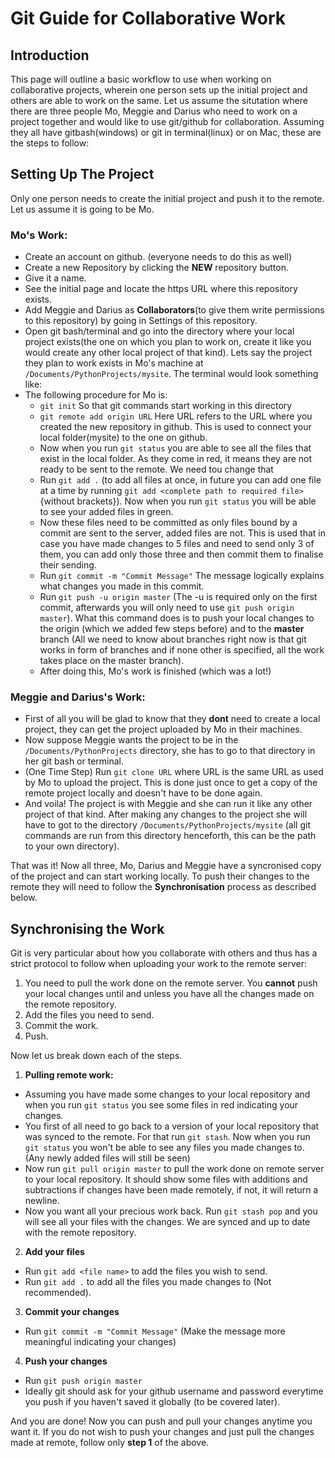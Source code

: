 
# Git Guide for Collaborative Work

## Introduction
This page will outline a basic workflow to use when working on collaborative projects, wherein one person sets up the initial project and others are able to work on the same. Let us assume the situtation where there are three people Mo, Meggie and Darius who need to work on a project together and would like to use git/github for collaboration. Assuming they all have gitbash(windows) or git in terminal(linux) or on Mac, these are the steps to follow:

## Setting Up The Project
Only one person needs to create the initial project and push it to the remote. Let us assume it is going to be Mo.

### Mo's Work:
* Create an account on github. (everyone needs to do this as well)
* Create a new Repository by clicking the **NEW** repository button. 
* Give it a name.
* See the initial page and locate the https URL where this repository exists. 
* Add Meggie and Darius as **Collaborators**(to give them write permissions to this repository) by going in Settings of this repository.
* Open git bash/terminal and go into the directory where your local project exists(the one on which you plan to work on, create it like you would create any other local project of that kind). Lets say the project they plan to work exists in Mo's machine at `/Documents/PythonProjects/mysite`. The terminal would look something like: 
* The following procedure for Mo is:
  * `git init` So that git commands start working in this directory
  * `git remote add origin URL` Here URL refers to the URL where you created the new repository in github. This is used to connect your local folder(mysite) to the one on github.
  * Now when you run `git status` you are able to see all the files that exist in the local folder. As they come in red, it means they are not ready to be sent to the remote. We need tou change that
  * Run `git add .` (to add all files at once, in future you can add one file at a time by running `git add <complete path to required file>` {without brackets}). Now when you run `git status` you will be able to see your added files in green.
  * Now these files need to be committed as only files bound by a commit are sent to the server, added files are not. This is used that in case you have made changes to 5 files and need to send only 3 of them, you can add only those three and then commit them to finalise their sending.
  * Run `git commit -m "Commit Message"` The message logically explains what changes you made in this commit.
  * Run `git push -u origin master` (The -u is required only on the first commit, afterwards you will only need to use `git push origin master`). What this command does is to push your local changes to the origin (which we added few steps before) and to the **master** branch (All we need to know about branches right now is that git works in form of branches and if none other is specified, all the work takes place on the master branch).
  * After doing this, Mo's work is finished (which was a lot!)

### Meggie and Darius's Work:
  * First of all you will be glad to know that they **dont** need to create a local project, they can get the project uploaded by Mo  in their machines.
 * Now suppose Meggie wants the project to be in the `/Documents/PythonProjects` directory, she has to go to that directory in her git bash or terminal.
  * (One Time Step) Run `git clone URL` where URL is the same URL as used by Mo to upload the project. This is done just once to get a copy of the remote project locally and doesn't have to be done again.
  * And voila! The project is with Meggie and she can run it like any other project of that kind. After making any changes to the project she will have to got to the directory `/Documents/PythonProjects/mysite` (all git commands are run from this directory henceforth, this can be the path to your own directory).

That was it! Now all three, Mo, Darius and Meggie have a syncronised copy of the project and can start working locally. To push their changes to the remote they will need to follow the **Synchronisation** process as described below.

## Synchronising the Work
Git is very particular about how you collaborate with others and thus has a strict protocol to follow when uploading your work to the remote server:
1. You need to pull the work done on the remote server. You **cannot** push your local changes until and unless you have all the changes made on the remote repository.
2. Add the files you need to send.
3. Commit the work.
4. Push.

Now let us break down each of the steps.

1. **Pulling remote work:** 
 * Assuming you have made some changes to your local repository and when you run `git status` you see some files in red indicating your changes.
 * You first of all need to go back to a version of your local repository that was synced to the remote. For that run `git stash`. Now when you run `git status` you won't be able to see any files you made changes to. (Any newly added files will still be seen)
 * Now run `git pull origin master` to pull the work done on remote server to your local repository. It should show some files with additions and subtractions if changes have been made remotely, if not, it will return a newline.
 * Now you want all your precious work back. Run `git stash pop` and you will see all your files with the changes.
We are synced and up to date with the remote repository.

2. **Add your files**
 * Run `git add <file name>` to add the files you wish to send.
 * Run `git add .` to add all the files you made changes to (Not recommended).

3. **Commit your changes** 
 * Run `git commit -m "Commit Message"` (Make the message more meaningful indicating your changes)

4. **Push your changes**
 * Run `git push origin master`
 * Ideally git should ask for your github username and password everytime you push if you haven't saved it globally (to be covered later).

And you are done! Now you can push and pull your changes anytime you want it. If you do not wish to push your changes and just pull the changes made at remote, follow only **step 1** of the above.
